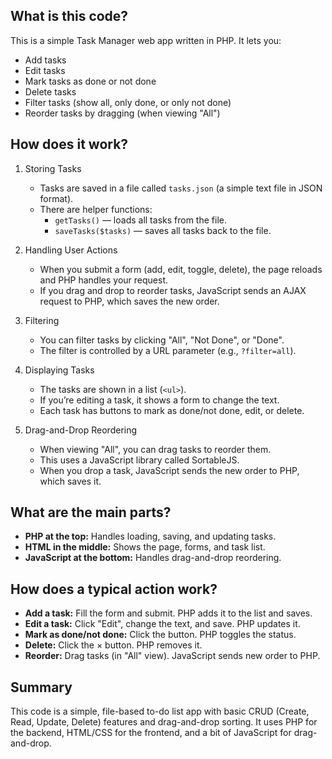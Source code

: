 What is this code?
------------------
This is a simple Task Manager web app written in PHP. It lets you:

- Add tasks
- Edit tasks
- Mark tasks as done or not done
- Delete tasks
- Filter tasks (show all, only done, or only not done)
- Reorder tasks by dragging (when viewing "All")

How does it work?
-----------------
1. Storing Tasks
   - Tasks are saved in a file called `tasks.json` (a simple text file in JSON format).
   - There are helper functions:
     - `getTasks()` — loads all tasks from the file.
     - `saveTasks($tasks)` — saves all tasks back to the file.

2. Handling User Actions
   - When you submit a form (add, edit, toggle, delete), the page reloads and PHP handles your request.
   - If you drag and drop to reorder tasks, JavaScript sends an AJAX request to PHP, which saves the new order.

3. Filtering
   - You can filter tasks by clicking "All", "Not Done", or "Done".
   - The filter is controlled by a URL parameter (e.g., `?filter=all`).

4. Displaying Tasks
   - The tasks are shown in a list (`<ul>`).
   - If you’re editing a task, it shows a form to change the text.
   - Each task has buttons to mark as done/not done, edit, or delete.

5. Drag-and-Drop Reordering
   - When viewing "All", you can drag tasks to reorder them.
   - This uses a JavaScript library called SortableJS.
   - When you drop a task, JavaScript sends the new order to PHP, which saves it.

What are the main parts?
------------------------
- **PHP at the top:** Handles loading, saving, and updating tasks.
- **HTML in the middle:** Shows the page, forms, and task list.
- **JavaScript at the bottom:** Handles drag-and-drop reordering.

How does a typical action work?
-------------------------------
- **Add a task:** Fill the form and submit. PHP adds it to the list and saves.
- **Edit a task:** Click "Edit", change the text, and save. PHP updates it.
- **Mark as done/not done:** Click the button. PHP toggles the status.
- **Delete:** Click the × button. PHP removes it.
- **Reorder:** Drag tasks (in "All" view). JavaScript sends new order to PHP.

Summary
-------
This code is a simple, file-based to-do list app with basic CRUD (Create, Read, Update, Delete) features and drag-and-drop sorting. It uses PHP for the backend, HTML/CSS for the frontend, and a bit of JavaScript for drag-and-drop.